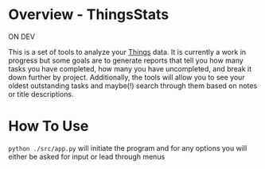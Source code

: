 # Overview - ThingsStats

ON DEV

This is a set of tools to analyze your [Things](https://culturedcode.com/things/) data. It is currently a work in progress but some goals are to generate reports that tell you how many tasks you have completed, how many you have uncompleted, and break it down further by project. Additionally, the tools will allow you to see your oldest outstanding tasks and maybe(!) search through them based on notes or title descriptions.

# How To Use

`python ./src/app.py` will initiate the program and for any options you will either be asked for input or lead through menus
